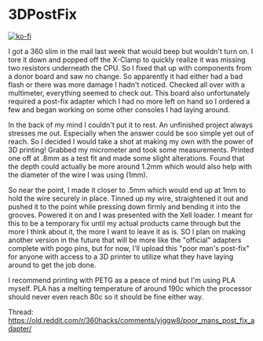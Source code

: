 # 3DPostFix

[![ko-fi](https://ko-fi.com/img/githubbutton_sm.svg)](https://ko-fi.com/C0C7CAYFT)

I got a 360 slim in the mail last week that would beep but wouldn't turn on. I tore it down and popped off the X-Clamp to quickly realize it was missing two resistors underneath the CPU. So I fixed that up with components from a donor board and saw no change. So apparently it had either had a bad flash or there was more damage I hadn't noticed. Checked all over with a multimeter, everything seemed to check out. This board also unfortunately required a post-fix adapter which I had no more left on hand so I ordered a few and began working on some other consoles I had laying around. 

In the back of my mind I couldn't put it to rest. An unfinished project always stresses me out. Especially when the answer could be soo simple yet out of reach. So I decided I would take a shot at making my own with the power of 3D printing! Grabbed my micrometer and took some measurements. Printed one off at .8mm as a test fit and made some slight alterations. Found that the depth could actually be more around 1.2mm which would also help with the diameter of the wire I was using (1mm). 

So near the point, I made it closer to .5mm which would end up at 1mm to hold the wire securely in place. Tinned up my wire, straightened it out and pushed it to the point while pressing down firmly and bending it into the grooves. Powered it on and I was presented with the Xell loader. I meant for this to be a temporary fix until my actual products came through but the more I think about it, the more I want to leave it as is. SO I plan on making another version in the future that will be more like the "official" adapters complete with pogo pins, but for now, I'll upload this "poor man's post-fix" for anyone with access to a 3D printer to utilize what they have laying around to get the job done.

I recommend printing with PETG as a peace of mind but I'm using PLA myself. PLA has a melting temperature of around 190c which the processor should never even reach 80c so it should be fine either way. 

Thread:
https://old.reddit.com/r/360hacks/comments/yjggw8/poor_mans_post_fix_adapter/
